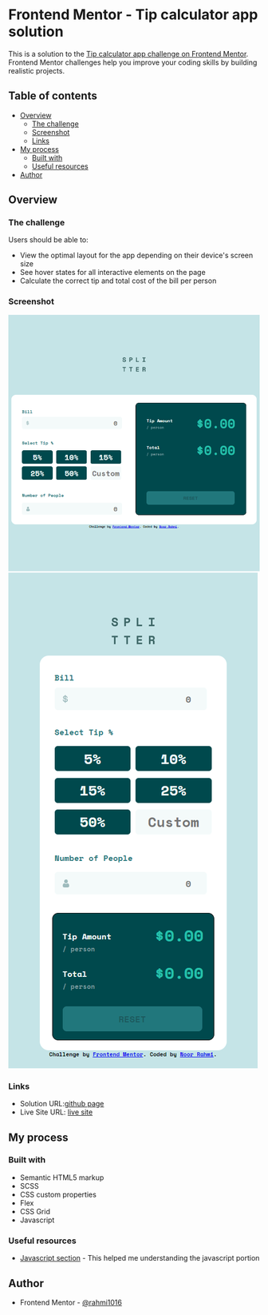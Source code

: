 # Frontend Mentor - Tip calculator app solution

This is a solution to the [Tip calculator app challenge on Frontend Mentor](https://www.frontendmentor.io/challenges/tip-calculator-app-ugJNGbJUX). Frontend Mentor challenges help you improve your coding skills by building realistic projects.

## Table of contents

- [Overview](#overview)
  - [The challenge](#the-challenge)
  - [Screenshot](#screenshot)
  - [Links](#links)
- [My process](#my-process)
  - [Built with](#built-with)
  - [Useful resources](#useful-resources)
- [Author](#author)

## Overview

### The challenge

Users should be able to:

- View the optimal layout for the app depending on their device's screen size
- See hover states for all interactive elements on the page
- Calculate the correct tip and total cost of the bill per person

### Screenshot

![](./images/desktop.png)
![](./images/mobile.png)

### Links

- Solution URL:[github page](https://github.com/rahmi1016/tip-calculator-app-main)
- Live Site URL: [live site](https://rahmi1016.github.io/tip-calculator-app-main/)

## My process

### Built with

- Semantic HTML5 markup
- SCSS
- CSS custom properties
- Flex
- CSS Grid
- Javascript

### Useful resources

- [Javascript section](https://codepen.io/KeithleySLHS/pen/bqRyao?editors=1010) - This helped me understanding the javascript portion

## Author

- Frontend Mentor - [@rahmi1016](https://www.frontendmentor.io/profile/rahmi1016)
